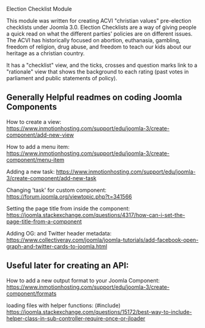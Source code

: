 
Election Checklist Module

This module was written for creating ACVI "christian values" pre-election checklists under Joomla 3.0. Election Checklists are a way of giving people a quick read on what the different parties' policies are on different issues. The ACVI has historically focused on abortion, euthanasia, gambling, freedom of religion, drug abuse, and freedom to teach our kids about our heritage as a christian country. 

It has a  "checklist" view, and the ticks, crosses and question marks link to a "rationale" view that shows the background to each rating (past votes in parliament and public statements of policy). 

## Generally Helpful readmes on coding Joomla Components
How to create a view: https://www.inmotionhosting.com/support/edu/joomla-3/create-component/add-new-view

How to add a menu item: https://www.inmotionhosting.com/support/edu/joomla-3/create-component/menu-item

Adding a new task: https://www.inmotionhosting.com/support/edu/joomla-3/create-component/add-new-task

Changing 'task' for custom component:  https://forum.joomla.org/viewtopic.php?t=341566

Setting the page title from inside the component: https://joomla.stackexchange.com/questions/4317/how-can-i-set-the-page-title-from-a-component

Adding OG: and Twitter header metadata: https://www.collectiveray.com/joomla/joomla-tutorials/add-facebook-open-graph-and-twitter-cards-to-joomla.html

## Useful later for creating an API:
How to add a new output format to your Joomla Component: 
https://www.inmotionhosting.com/support/edu/joomla-3/create-component/formats

loading files with helper functions: (#include)
https://joomla.stackexchange.com/questions/15172/best-way-to-include-helper-class-in-sub-controller-require-once-or-jloader
